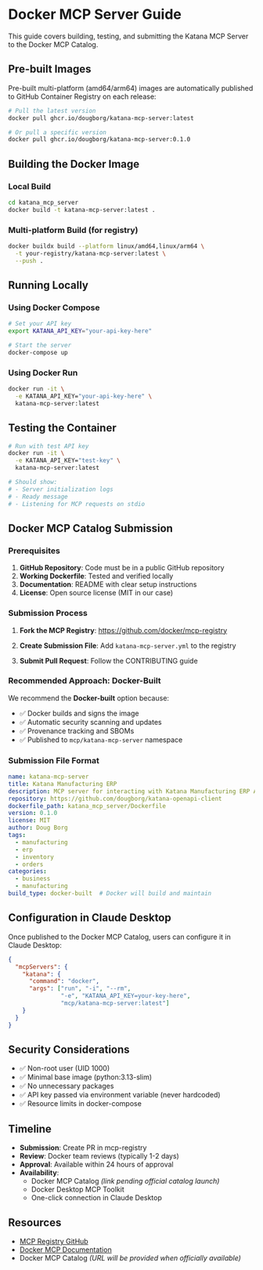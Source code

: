 # Docker MCP Server Guide

This guide covers building, testing, and submitting the Katana MCP Server to the Docker
MCP Catalog.

## Pre-built Images

Pre-built multi-platform (amd64/arm64) images are automatically published to GitHub
Container Registry on each release:

```bash
# Pull the latest version
docker pull ghcr.io/dougborg/katana-mcp-server:latest

# Or pull a specific version
docker pull ghcr.io/dougborg/katana-mcp-server:0.1.0
```

## Building the Docker Image

### Local Build

```bash
cd katana_mcp_server
docker build -t katana-mcp-server:latest .
```

### Multi-platform Build (for registry)

```bash
docker buildx build --platform linux/amd64,linux/arm64 \
  -t your-registry/katana-mcp-server:latest \
  --push .
```

## Running Locally

### Using Docker Compose

```bash
# Set your API key
export KATANA_API_KEY="your-api-key-here"

# Start the server
docker-compose up
```

### Using Docker Run

```bash
docker run -it \
  -e KATANA_API_KEY="your-api-key-here" \
  katana-mcp-server:latest
```

## Testing the Container

```bash
# Run with test API key
docker run -it \
  -e KATANA_API_KEY="test-key" \
  katana-mcp-server:latest

# Should show:
# - Server initialization logs
# - Ready message
# - Listening for MCP requests on stdio
```

## Docker MCP Catalog Submission

### Prerequisites

1. **GitHub Repository**: Code must be in a public GitHub repository
1. **Working Dockerfile**: Tested and verified locally
1. **Documentation**: README with clear setup instructions
1. **License**: Open source license (MIT in our case)

### Submission Process

1. **Fork the MCP Registry**: https://github.com/docker/mcp-registry

1. **Create Submission File**: Add `katana-mcp-server.yml` to the registry

1. **Submit Pull Request**: Follow the CONTRIBUTING guide

### Recommended Approach: Docker-Built

We recommend the **Docker-built** option because:

- ✅ Docker builds and signs the image
- ✅ Automatic security scanning and updates
- ✅ Provenance tracking and SBOMs
- ✅ Published to `mcp/katana-mcp-server` namespace

### Submission File Format

```yaml
name: katana-mcp-server
title: Katana Manufacturing ERP
description: MCP server for interacting with Katana Manufacturing ERP API
repository: https://github.com/dougborg/katana-openapi-client
dockerfile_path: katana_mcp_server/Dockerfile
version: 0.1.0
license: MIT
author: Doug Borg
tags:
  - manufacturing
  - erp
  - inventory
  - orders
categories:
  - business
  - manufacturing
build_type: docker-built  # Docker will build and maintain
```

## Configuration in Claude Desktop

Once published to the Docker MCP Catalog, users can configure it in Claude Desktop:

```json
{
  "mcpServers": {
    "katana": {
      "command": "docker",
      "args": ["run", "-i", "--rm",
               "-e", "KATANA_API_KEY=your-key-here",
               "mcp/katana-mcp-server:latest"]
    }
  }
}
```

## Security Considerations

- ✅ Non-root user (UID 1000)
- ✅ Minimal base image (python:3.13-slim)
- ✅ No unnecessary packages
- ✅ API key passed via environment variable (never hardcoded)
- ✅ Resource limits in docker-compose

## Timeline

- **Submission**: Create PR in mcp-registry
- **Review**: Docker team reviews (typically 1-2 days)
- **Approval**: Available within 24 hours of approval
- **Availability**:
  - Docker MCP Catalog *(link pending official catalog launch)*
  - Docker Desktop MCP Toolkit
  - One-click connection in Claude Desktop

## Resources

- [MCP Registry GitHub](https://github.com/docker/mcp-registry)
- [Docker MCP Documentation](https://docs.docker.com/ai/mcp-catalog-and-toolkit/)
- Docker MCP Catalog *(URL will be provided when officially available)*
